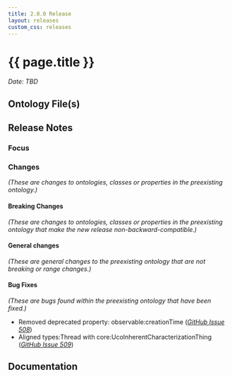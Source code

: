 ```yaml
---
title: 2.0.0 Release
layout: releases
custom_css: releases
---
```


# {{ page.title }}

*Date: TBD*


## Ontology File(s)


## Release Notes


### Focus


### Changes

*(These are changes to ontologies, classes or properties in the preexisting ontology.)*


#### Breaking Changes

*(These are changes to ontologies, classes or properties in the preexisting ontology that make the new release non-backward-compatible.)*


#### General changes

*(These are general changes to the preexisting ontology that are not breaking or range changes.)*


#### Bug Fixes

*(These are bugs found within the preexisting ontology that have been fixed.)*

* Removed deprecated property: observable:creationTime ([*GitHub Issue 508*](https://github.com/ucoProject/UCO/issues/508))
* Aligned types:Thread with core:UcoInherentCharacterizationThing ([*GitHub Issue 509*](https://github.com/ucoProject/UCO/issues/509))

## Documentation
